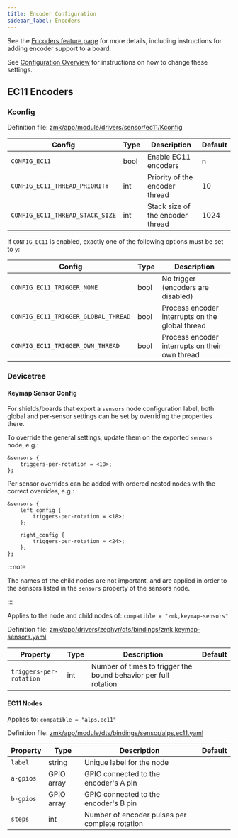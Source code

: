 ```yaml
---
title: Encoder Configuration
sidebar_label: Encoders
---
```


See the [Encoders feature page](../features/encoders.md) for more details, including instructions for adding encoder support to a board.

See [Configuration Overview](index.md) for instructions on how to change these settings.

## EC11 Encoders

### Kconfig

Definition file: [zmk/app/module/drivers/sensor/ec11/Kconfig](https://github.com/zmkfirmware/zmk/blob/main/app/module/drivers/sensor/ec11/Kconfig)

| Config                          | Type | Description                      | Default |
| ------------------------------- | ---- | -------------------------------- | ------- |
| `CONFIG_EC11`                   | bool | Enable EC11 encoders             | n       |
| `CONFIG_EC11_THREAD_PRIORITY`   | int  | Priority of the encoder thread   | 10      |
| `CONFIG_EC11_THREAD_STACK_SIZE` | int  | Stack size of the encoder thread | 1024    |

If `CONFIG_EC11` is enabled, exactly one of the following options must be set to `y`:

| Config                              | Type | Description                                     |
| ----------------------------------- | ---- | ----------------------------------------------- |
| `CONFIG_EC11_TRIGGER_NONE`          | bool | No trigger (encoders are disabled)              |
| `CONFIG_EC11_TRIGGER_GLOBAL_THREAD` | bool | Process encoder interrupts on the global thread |
| `CONFIG_EC11_TRIGGER_OWN_THREAD`    | bool | Process encoder interrupts on their own thread  |

### Devicetree

#### Keymap Sensor Config

For shields/boards that export a `sensors` node configuration label, both global and per-sensor settings can be set by overriding the properties there.

To override the general settings, update them on the exported `sensors` node, e.g.:

```
&sensors {
    triggers-per-rotation = <18>;
};
```

Per sensor overrides can be added with ordered nested nodes with the correct overrides, e.g.:

```
&sensors {
    left_config {
        triggers-per-rotation = <18>;
    };

    right_config {
        triggers-per-rotation = <24>;
    };
};
```

:::note

The names of the child nodes are not important, and are applied in order to the sensors listed in the `sensors` property of the sensors node.

:::

Applies to the node and child nodes of: `compatible = "zmk,keymap-sensors"`

Definition file: [zmk/app/drivers/zephyr/dts/bindings/zmk,keymap-sensors.yaml](https://github.com/zmkfirmware/zmk/blob/main/app/drivers/zephyr/dts/bindings/zmk%2Ckeymap-sensors.yaml)

| Property                | Type | Description                                                     | Default |
| ----------------------- | ---- | --------------------------------------------------------------- | ------- |
| `triggers-per-rotation` | int  | Number of times to trigger the bound behavior per full rotation |         |

#### EC11 Nodes

Applies to: `compatible = "alps,ec11"`

Definition file: [zmk/app/module/dts/bindings/sensor/alps,ec11.yaml](https://github.com/zmkfirmware/zmk/blob/main/app/module/dts/bindings/sensor/alps%2Cec11.yaml)

| Property  | Type       | Description                                    | Default |
| --------- | ---------- | ---------------------------------------------- | ------- |
| `label`   | string     | Unique label for the node                      |         |
| `a-gpios` | GPIO array | GPIO connected to the encoder's A pin          |         |
| `b-gpios` | GPIO array | GPIO connected to the encoder's B pin          |         |
| `steps`   | int        | Number of encoder pulses per complete rotation |         |
